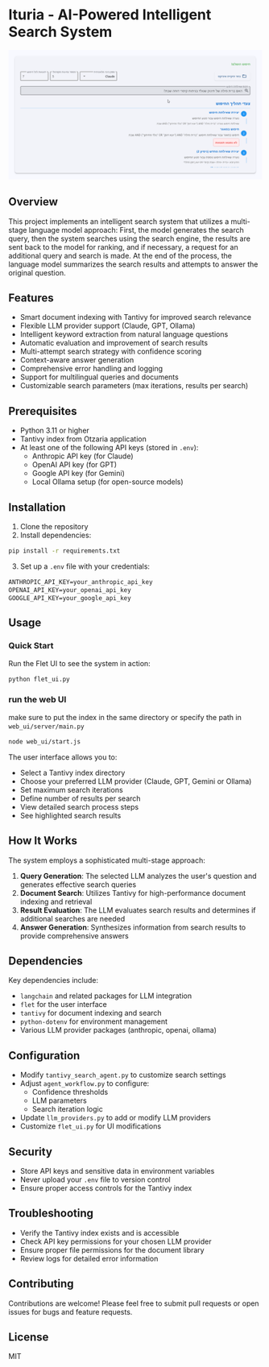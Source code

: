 # Ituria - AI-Powered Intelligent Search System
![alt text](image.gif)

## Overview
This project implements an intelligent search system that utilizes a multi-stage language model approach: First, the model generates the search query, then the system searches using the search engine, the results are sent back to the model for ranking, and if necessary, a request for an additional query and search is made. At the end of the process, the language model summarizes the search results and attempts to answer the original question.

## Features
- Smart document indexing with Tantivy for improved search relevance
- Flexible LLM provider support (Claude, GPT, Ollama)
- Intelligent keyword extraction from natural language questions
- Automatic evaluation and improvement of search results
- Multi-attempt search strategy with confidence scoring
- Context-aware answer generation
- Comprehensive error handling and logging
- Support for multilingual queries and documents
- Customizable search parameters (max iterations, results per search)

## Prerequisites
- Python 3.11 or higher
- Tantivy index from Otzaria application
- At least one of the following API keys (stored in `.env`):
  - Anthropic API key (for Claude)
  - OpenAI API key (for GPT)
  - Google API key (for Gemini)
  - Local Ollama setup (for open-source models)

## Installation
1. Clone the repository
2. Install dependencies:
```bash
pip install -r requirements.txt
```

3. Set up a `.env` file with your credentials:
```
ANTHROPIC_API_KEY=your_anthropic_api_key
OPENAI_API_KEY=your_openai_api_key
GOOGLE_API_KEY=your_google_api_key
```

## Usage
### Quick Start
Run the Flet UI to see the system in action:

```bash
python flet_ui.py
```

### run the web UI
make sure to put the index in the same directory or specify the path in `web_ui/server/main.py`

```bash
node web_ui/start.js
```

The user interface allows you to:
- Select a Tantivy index directory
- Choose your preferred LLM provider (Claude, GPT, Gemini or Ollama)
- Set maximum search iterations
- Define number of results per search
- View detailed search process steps
- See highlighted search results

## How It Works
The system employs a sophisticated multi-stage approach:

1. **Query Generation**: The selected LLM analyzes the user's question and generates effective search queries
2. **Document Search**: Utilizes Tantivy for high-performance document indexing and retrieval
3. **Result Evaluation**: The LLM evaluates search results and determines if additional searches are needed
4. **Answer Generation**: Synthesizes information from search results to provide comprehensive answers

## Dependencies
Key dependencies include:
- `langchain` and related packages for LLM integration
- `flet` for the user interface
- `tantivy` for document indexing and search
- `python-dotenv` for environment management
- Various LLM provider packages (anthropic, openai, ollama)

## Configuration
- Modify `tantivy_search_agent.py` to customize search settings
- Adjust `agent_workflow.py` to configure:
  - Confidence thresholds
  - LLM parameters
  - Search iteration logic
- Update `llm_providers.py` to add or modify LLM providers
- Customize `flet_ui.py` for UI modifications

## Security
- Store API keys and sensitive data in environment variables
- Never upload your `.env` file to version control
- Ensure proper access controls for the Tantivy index

## Troubleshooting
- Verify the Tantivy index exists and is accessible
- Check API key permissions for your chosen LLM provider
- Ensure proper file permissions for the document library
- Review logs for detailed error information

## Contributing
Contributions are welcome! Please feel free to submit pull requests or open issues for bugs and feature requests.

## License
MIT